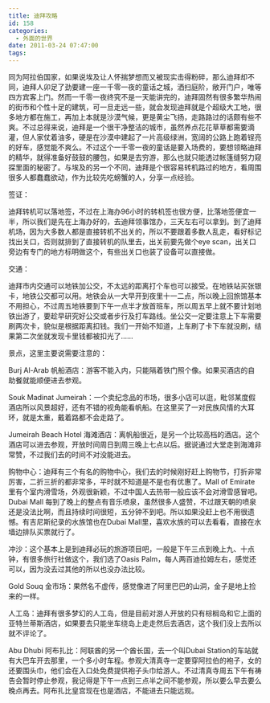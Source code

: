 ```yaml
---
title: 迪拜攻略
id: 158
categories:
  - 外面的世界
date: 2011-03-24 07:47:00
tags:
---
```


同为阿拉伯国家，如果说埃及让人怀揣梦想而又被现实击得粉碎，那么迪拜却不同，迪拜人卯足了劲要建一座一千零一夜的童话之城，洒扫庭阶，敞开门户，唯等四方宾客上门。然而一千零一夜终究不是一天能讲完的，迪拜固然有很多繁华热闹的街市和个性十足的建筑，可一旦走远一些，就会发现迪拜就是个超级大工地，很多地方都在施工，再加上本就是沙漠气候，更是黄尘飞扬，走路路过的话颇有些不爽。不过总得来说，迪拜是一个很干净整洁的城市，虽然养点花花草草都需要滴灌，但人家仗着油多，硬是在沙漠中建起了一片高级绿洲，宽阔的公路上跑着锃亮的好车，感觉能不爽么。不过这个一千零一夜的童话是要入场费的，要想领略迪拜的精华，就得准备好鼓鼓的腰包，如果是去穷游，那么也就只能透过帐篷缝努力窥探里面的秘密了。与埃及的另一个不同，迪拜是个很容易转机路过的地方，看周围很多人都蠢蠢欲动，作为比较先吃螃蟹的人，分享一点经验。

签证：

迪拜转机可以落地签，不过在上海办96小时的转机签也很方便，比落地签便宜一半，所以我们是先在上海办好的，去迪拜领事馆办，三天左右可以拿到。到了迪拜机场，因为大多数人都是直接转机不出关的，所以不要跟着多数人乱走，看好标记找出关口，否则就排到了直接转机的队里去，出关前要先做个eye scan，出关口旁边有专门的地方标明做这个，有些出关口也装了设备可以直接做。

交通：

迪拜市内交通可以地铁加公交，不太远的距离打个车也可以接受。在地铁站买张银卡，地铁公交都可以用。地铁会从一大早开到夜里十一二点，所以晚上回旅馆基本不用担心，不过周五地铁要到下午一点半才放首班车，所以周五早上就不要计划地铁出游了，要趁早研究好公交或者步行及打车路线。坐公交一定要注意上下车需要刷两次卡，貌似是根据距离扣钱。我们一开始不知道，上车刷了卡下车就没刷，结果第二次坐就发现卡里钱都被扣光了&hellip;&hellip;

景点，这里主要说需要注意的：

Burj Al-Arab 帆船酒店：游客不能入内，只能隔着铁门照个像。如果买酒店的自助餐就能顺便进去参观。

Souk Madinat Jumeirah：一个卖纪念品的市场，很多小店可以逛，毗邻某度假酒店所以风景超好，还有不错的视角能看帆船。在这里买了一对民族风情的大耳环，就是太重，戴着路都不会走路了。

Jumeirah Beach Hotel 海滩酒店：离帆船很近，是另一个比较高档的酒店。这个酒店可以进去参观，开放时间周日到周三晚上七点以后。据说通过大堂走到海滩非常赞，不过我们去的时间不对没能进去。

购物中心：迪拜有三个有名的购物中心，我们去的时候刚好赶上购物节，打折非常厉害，二折三折的都非常多，平时就不知道是不是也有优惠了。Mall of Emirate里有个室内滑雪场，外观很新颖，不过中国人去热带一般应该不会对滑雪感冒吧。Dubai Mall 每到了晚上的整点有音乐喷泉，虽然很多人盛赞，不过跟天朝的喷泉还是没法比啊，而且持续时间很短，五分钟不到吧。所以如果没赶上也不用很遗憾。有吉尼斯纪录的水族馆也在Dubai Mall里，喜欢水族的可以去看看，直接在水墙边排队买票就行了。

冲沙：这个基本上是到迪拜必玩的旅游项目吧，一般是下午三点到晚上九、十点钟，有很多旅行社做这个，我们选了Oasis Palm，每人两百迪拉姆左右，感觉还可以，因为没去过其他的所以也没办法比较。

Gold Souq 金市场：果然名不虚传，感觉像进了阿里巴巴的山洞，金子是地上捡来的一样。

人工岛：迪拜有很多梦幻的人工岛，但是目前对游人开放的只有棕榈岛和它上面的亚特兰蒂斯酒店，如果要去只能坐车绕岛上走走然后去酒店，这个我们没上去所以就不评论了。

Abu Dhubi 阿布扎比：阿联酋的另一个酋长国，去一个叫Dubai Station的车站就有大巴车开去那里，一个多小时车程。参观大清真寺一定要穿阿拉伯的袍子，女的还要围头巾，他们会在入口处免费提供袍子头巾给游人。不过清真寺周五下午有祷告会暂时停止参观，我记得是下午一点到三点半之间不能参观，所以要么早去要么晚点再去。阿布扎比皇宫现在也是酒店，不能进去只能远观。

